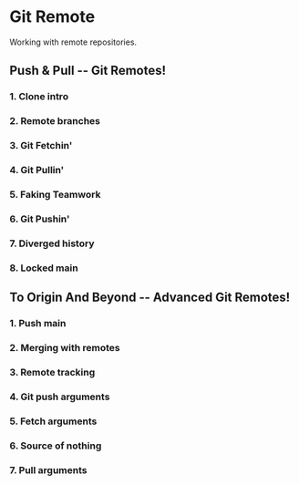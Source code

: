 # Git Remote
Working with remote repositories.

##  Push & Pull -- Git Remotes! 
### 1. Clone intro
### 2. Remote branches
### 3. Git Fetchin'
### 4. Git Pullin'
### 5. Faking Teamwork
### 6. Git Pushin'
### 7. Diverged history
### 8. Locked main


##  To Origin And Beyond -- Advanced Git Remotes! 
### 1. Push main
### 2. Merging with remotes
### 3. Remote tracking
### 4. Git push arguments
### 5. Fetch arguments
### 6. Source of nothing
### 7. Pull arguments
